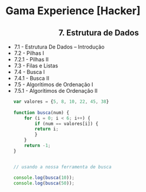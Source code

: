 # Gama Experience [Hacker]

<h2 align="center">7. Estrutura de Dados</h2>

- 7.1 - Estrutura De Dados – Introdução
- 7.2 - Pilhas I
- 7.2.1 - Pilhas II
- 7.3 - Filas e Listas
- 7.4 - Busca I
- 7.4.1 - Busca II
- 7.5 - Algorítimos de Ordenação I
- 7.5.1 - Algorítimos de Ordenação II

 ```javascript
    var valores = {5, 8, 10, 22, 45, 38}
   
    function busca(num) {
        for (i = 0; i < 6; i++) {
            if (num == valores[i]) {
            return i;
            }
        }
        return -1;
    }


    // usando a nossa ferramenta de busca 

    console.log(busca(10));
    console.log(busca(50));
```      